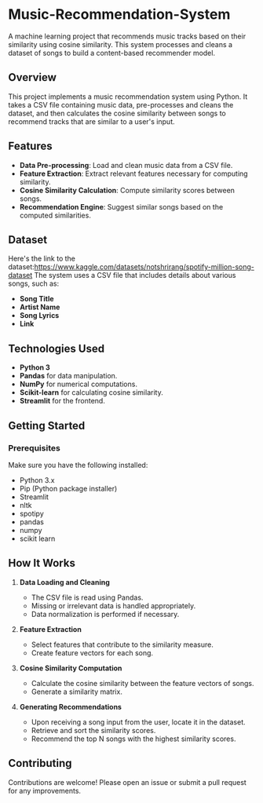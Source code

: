 # Music-Recommendation-System

A machine learning project that recommends music tracks based on their similarity using cosine similarity. This system processes and cleans a dataset of songs to build a content-based recommender model.

## Overview

This project implements a music recommendation system using Python. It takes a CSV file containing music data, pre-processes and cleans the dataset, and then calculates the cosine similarity between songs to recommend tracks that are similar to a user's input.

## Features

- **Data Pre-processing**: Load and clean music data from a CSV file.
- **Feature Extraction**: Extract relevant features necessary for computing similarity.
- **Cosine Similarity Calculation**: Compute similarity scores between songs.
- **Recommendation Engine**: Suggest similar songs based on the computed similarities.

## Dataset

Here's the link to the dataset:https://www.kaggle.com/datasets/notshrirang/spotify-million-song-dataset
The system uses a CSV file that includes details about various songs, such as:

- **Song Title**
- **Artist Name**
- **Song Lyrics**
- **Link**

## Technologies Used

- **Python 3**
- **Pandas** for data manipulation.
- **NumPy** for numerical computations.
- **Scikit-learn** for calculating cosine similarity.
- **Streamlit** for the frontend.

## Getting Started

### Prerequisites

Make sure you have the following installed:

- Python 3.x
- Pip (Python package installer)
- Streamlit
- nltk
- spotipy
- pandas
- numpy
- scikit learn


## How It Works

1. **Data Loading and Cleaning**

   - The CSV file is read using Pandas.
   - Missing or irrelevant data is handled appropriately.
   - Data normalization is performed if necessary.

2. **Feature Extraction**

   - Select features that contribute to the similarity measure.
   - Create feature vectors for each song.

3. **Cosine Similarity Computation**

   - Calculate the cosine similarity between the feature vectors of songs.
   - Generate a similarity matrix.

4. **Generating Recommendations**

   - Upon receiving a song input from the user, locate it in the dataset.
   - Retrieve and sort the similarity scores.
   - Recommend the top N songs with the highest similarity scores.

## Contributing

Contributions are welcome! Please open an issue or submit a pull request for any improvements.
